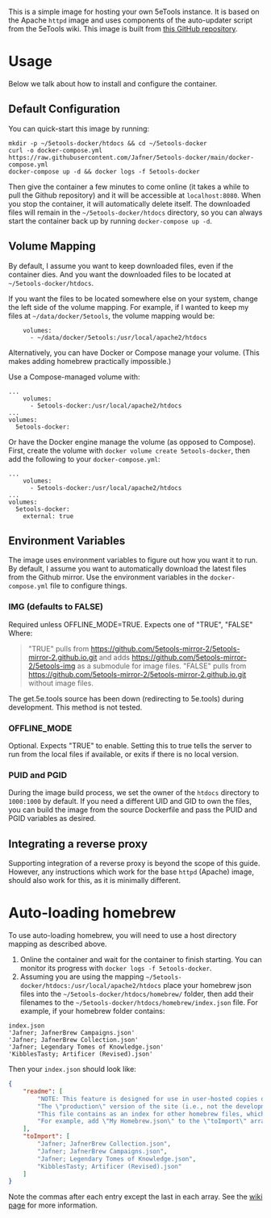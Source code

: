 This is a simple image for hosting your own 5eTools instance. It is based on the Apache `httpd` image and uses components of the auto-updater script from the 5eTools wiki. This image is built from [this GitHub repository](https://github.com/Jafner/5etools-docker).

# Usage
Below we talk about how to install and configure the container.

## Default Configuration
You can quick-start this image by running:

```
mkdir -p ~/5etools-docker/htdocs && cd ~/5etools-docker
curl -o docker-compose.yml https://raw.githubusercontent.com/Jafner/5etools-docker/main/docker-compose.yml
docker-compose up -d && docker logs -f 5etools-docker
```

Then give the container a few minutes to come online (it takes a while to pull the Github repository) and it will be accessible at `localhost:8080`.
When you stop the container, it will automatically delete itself. The downloaded files will remain in the `~/5etools-docker/htdocs` directory, so you can always start the container back up by running `docker-compose up -d`.

## Volume Mapping
By default, I assume you want to keep downloaded files, even if the container dies. And you want the downloaded files to be located at `~/5etools-docker/htdocs`.

If you want the files to be located somewhere else on your system, change the left side of the volume mapping. For example, if I wanted to keep my files at `~/data/docker/5etools`, the volume mapping would be:

```
    volumes:
      - ~/data/docker/5etools:/usr/local/apache2/htdocs
```

Alternatively, you can have Docker or Compose manage your volume. (This makes adding homebrew practically impossible.)

Use a Compose-managed volume with:
```
...
    volumes:
      - 5etools-docker:/usr/local/apache2/htdocs
...
volumes:
  5etools-docker:
```

Or have the Docker engine manage the volume (as opposed to Compose). First, create the volume with `docker volume create 5etools-docker`, then add the following to your `docker-compose.yml`:
```
...
    volumes:
      - 5etools-docker:/usr/local/apache2/htdocs
...
volumes:
  5etools-docker:
    external: true
```

## Environment Variables
The image uses environment variables to figure out how you want it to run.
By default, I assume you want to automatically download the latest files from the Github mirror. Use the environment variables in the `docker-compose.yml` file to configure things.

### IMG (defaults to FALSE)
Required unless OFFLINE_MODE=TRUE.
Expects one of "TRUE", "FALSE" Where:
  > "TRUE" pulls from https://github.com/5etools-mirror-2/5etools-mirror-2.github.io.git and adds https://github.com/5etools-mirror-2/5etools-img as a submodule for image files.
  > "FALSE" pulls from https://github.com/5etools-mirror-2/5etools-mirror-2.github.io.git without image files.

The get.5e.tools source has been down (redirecting to 5e.tools) during development. This method is not tested.

### OFFLINE_MODE
Optional. Expects "TRUE" to enable.
Setting this to true tells the server to run from the local files if available, or exits if there is no local version.

### PUID and PGID
During the image build process, we set the owner of the `htdocs` directory to `1000:1000` by default. If you need a different UID and GID to own the files, you can build the image from the source Dockerfile and pass the PUID and PGID variables as desired.

## Integrating a reverse proxy
Supporting integration of a reverse proxy is beyond the scope of this guide.
However, any instructions which work for the base `httpd` (Apache) image, should also work for this, as it is minimally different.

# Auto-loading homebrew
To use auto-loading homebrew, you will need to use a host directory mapping as described above.

1. Online the container and wait for the container to finish starting. You can monitor its progress with `docker logs -f 5etools-docker`.
2. Assuming you are using the mapping `~/5etools-docker/htdocs:/usr/local/apache2/htdocs` place your homebrew json files into the `~/5etools-docker/htdocs/homebrew/` folder, then add their filenames to the `~/5etools-docker/htdocs/homebrew/index.json` file.
For example, if your homebrew folder contains:
```
index.json
'Jafner; JafnerBrew Campaigns.json'
'Jafner; JafnerBrew Collection.json'
'Jafner; Legendary Tomes of Knowledge.json'
'KibblesTasty; Artificer (Revised).json'
```
Then your `index.json` should look like:
```json
{
    "readme": [
        "NOTE: This feature is designed for use in user-hosted copies of the site, and not for integrating \"official\" 5etools content.",
        "The \"production\" version of the site (i.e., not the development ZIP) has this feature disabled. You can re-enable it by replacing `IS_DEPLOYED = \"X.Y.Z\";` in the file `js/utils.js`, with `IS_DEPLOYED = undefined;`",
        "This file contains as an index for other homebrew files, which should be placed in the same directory.",
        "For example, add \"My Homebrew.json\" to the \"toImport\" array below, and have a valid JSON homebrew file in this (\"homebrew/\") directory."
    ],
    "toImport": [
        "Jafner; JafnerBrew Collection.json",
        "Jafner; JafnerBrew Campaigns.json",
        "Jafner; Legendary Tomes of Knowledge.json",
        "KibblesTasty; Artificer (Revised).json"
    ]
}
```

Note the commas after each entry except the last in each array.
See the [wiki page](https://wiki.5e.tools/index.php/5eTools_Install_Guide) for more information.
